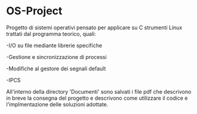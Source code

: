 # OS-Project
Progetto di sistemi operativi pensato per applicare su C strumenti Linux trattati dal programma teorico, quali:

-I/O su file mediante librerie specifiche

-Gestione e sincronizzazione di processi 

-Modifiche al gestore dei segnali default

-IPCS

All'interno della directory 'Documenti' sono salvati i file pdf che descrivono in breve la consegna del progetto e descrivono come utilizzare il codice e l'implmentazione delle soluzioni adottate.


  